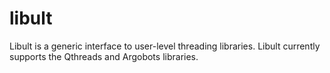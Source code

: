 # libult

Libult is a generic interface to user-level threading libraries. Libult currently supports the Qthreads and Argobots libraries.

